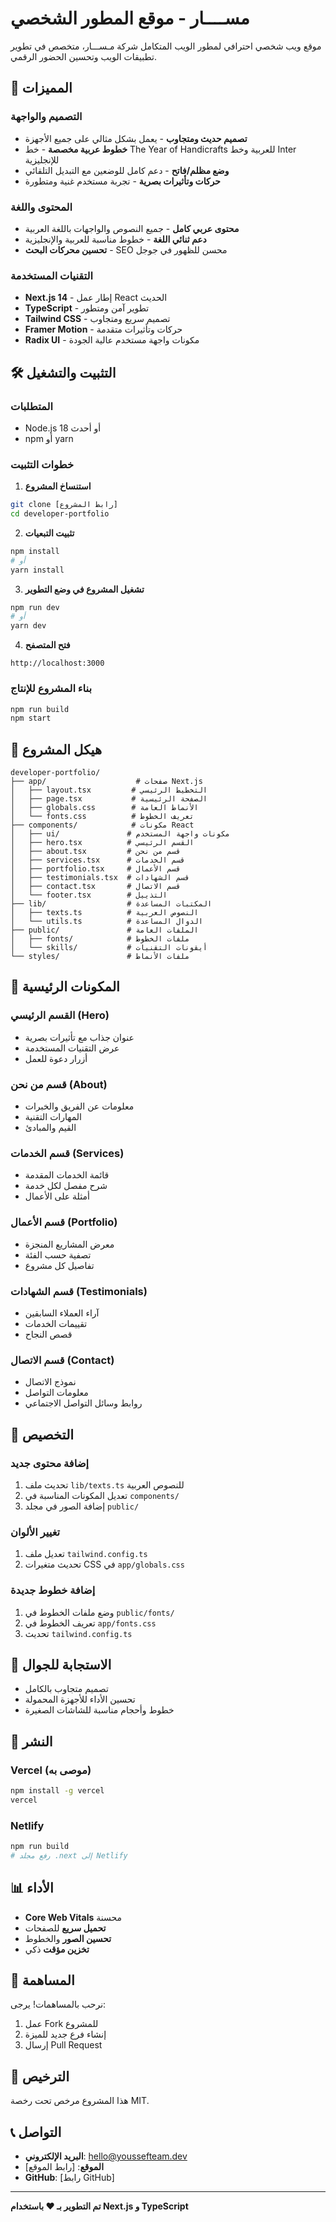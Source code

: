 # مســــار - موقع المطور الشخصي

موقع ويب شخصي احترافي لمطور الويب المتكامل شركة مـســـار، متخصص في تطوير تطبيقات الويب وتحسين الحضور الرقمي.

## 🚀 المميزات

### التصميم والواجهة
- **تصميم حديث ومتجاوب** - يعمل بشكل مثالي على جميع الأجهزة
- **خطوط عربية مخصصة** - خط The Year of Handicrafts للعربية وخط Inter للإنجليزية
- **وضع مظلم/فاتح** - دعم كامل للوضعين مع التبديل التلقائي
- **حركات وتأثيرات بصرية** - تجربة مستخدم غنية ومتطورة

### المحتوى واللغة
- **محتوى عربي كامل** - جميع النصوص والواجهات باللغة العربية
- **دعم ثنائي اللغة** - خطوط مناسبة للعربية والإنجليزية
- **تحسين محركات البحث** - SEO محسن للظهور في جوجل

### التقنيات المستخدمة
- **Next.js 14** - إطار عمل React الحديث
- **TypeScript** - تطوير آمن ومتطور
- **Tailwind CSS** - تصميم سريع ومتجاوب
- **Framer Motion** - حركات وتأثيرات متقدمة
- **Radix UI** - مكونات واجهة مستخدم عالية الجودة

## 🛠️ التثبيت والتشغيل

### المتطلبات
- Node.js 18 أو أحدث
- npm أو yarn

### خطوات التثبيت

1. **استنساخ المشروع**
```bash
git clone [رابط المشروع]
cd developer-portfolio
```

2. **تثبيت التبعيات**
```bash
npm install
# أو
yarn install
```

3. **تشغيل المشروع في وضع التطوير**
```bash
npm run dev
# أو
yarn dev
```

4. **فتح المتصفح**
```
http://localhost:3000
```

### بناء المشروع للإنتاج
```bash
npm run build
npm start
```

## 📁 هيكل المشروع

```
developer-portfolio/
├── app/                    # صفحات Next.js
│   ├── layout.tsx         # التخطيط الرئيسي
│   ├── page.tsx           # الصفحة الرئيسية
│   ├── globals.css        # الأنماط العامة
│   └── fonts.css          # تعريف الخطوط
├── components/            # مكونات React
│   ├── ui/               # مكونات واجهة المستخدم
│   ├── hero.tsx          # القسم الرئيسي
│   ├── about.tsx         # قسم من نحن
│   ├── services.tsx      # قسم الخدمات
│   ├── portfolio.tsx     # قسم الأعمال
│   ├── testimonials.tsx  # قسم الشهادات
│   ├── contact.tsx       # قسم الاتصال
│   └── footer.tsx        # التذييل
├── lib/                  # المكتبات المساعدة
│   ├── texts.ts          # النصوص العربية
│   └── utils.ts          # الدوال المساعدة
├── public/               # الملفات العامة
│   ├── fonts/            # ملفات الخطوط
│   └── skills/           # أيقونات التقنيات
└── styles/               # ملفات الأنماط
```

## 🎨 المكونات الرئيسية

### القسم الرئيسي (Hero)
- عنوان جذاب مع تأثيرات بصرية
- عرض التقنيات المستخدمة
- أزرار دعوة للعمل

### قسم من نحن (About)
- معلومات عن الفريق والخبرات
- المهارات التقنية
- القيم والمبادئ

### قسم الخدمات (Services)
- قائمة الخدمات المقدمة
- شرح مفصل لكل خدمة
- أمثلة على الأعمال

### قسم الأعمال (Portfolio)
- معرض المشاريع المنجزة
- تصفية حسب الفئة
- تفاصيل كل مشروع

### قسم الشهادات (Testimonials)
- آراء العملاء السابقين
- تقييمات الخدمات
- قصص النجاح

### قسم الاتصال (Contact)
- نموذج الاتصال
- معلومات التواصل
- روابط وسائل التواصل الاجتماعي

## 🔧 التخصيص

### إضافة محتوى جديد
1. تحديث ملف `lib/texts.ts` للنصوص العربية
2. تعديل المكونات المناسبة في `components/`
3. إضافة الصور في مجلد `public/`

### تغيير الألوان
1. تعديل ملف `tailwind.config.ts`
2. تحديث متغيرات CSS في `app/globals.css`

### إضافة خطوط جديدة
1. وضع ملفات الخطوط في `public/fonts/`
2. تعريف الخطوط في `app/fonts.css`
3. تحديث `tailwind.config.ts`

## 📱 الاستجابة للجوال

- تصميم متجاوب بالكامل
- تحسين الأداء للأجهزة المحمولة
- خطوط وأحجام مناسبة للشاشات الصغيرة

## 🚀 النشر

### Vercel (موصى به)
```bash
npm install -g vercel
vercel
```

### Netlify
```bash
npm run build
# رفع مجلد .next إلى Netlify
```

## 📊 الأداء

- **Core Web Vitals** محسنة
- **تحميل سريع** للصفحات
- **تحسين الصور** والخطوط
- **تخزين مؤقت** ذكي

## 🤝 المساهمة

نرحب بالمساهمات! يرجى:
1. عمل Fork للمشروع
2. إنشاء فرع جديد للميزة
3. إرسال Pull Request

## 📄 الترخيص

هذا المشروع مرخص تحت رخصة MIT.

## 📞 التواصل

- **البريد الإلكتروني**: hello@youssefteam.dev
- **الموقع**: [رابط الموقع]
- **GitHub**: [رابط GitHub]

---

**تم التطوير بـ ❤️ باستخدام Next.js و TypeScript** 
